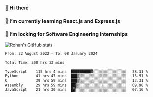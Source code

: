 ### 👋 Hi there 

<!--
**rohznmdev/rohznmdev** is a ✨ _special_ ✨ repository because its `README.md` (this file) appears on your GitHub profile.

Here are some ideas to get you started:

- 🔭 I’m currently working on ...
- 🌱 I’m currently learning Ruby and Ruby on Rails
- 👯 I’m looking to collaborate on ...
- 🤔 I’m looking for help with ...
- 💬 Ask me about ...
- 📫 How to reach me: ...
- 😄 Pronouns: ...
- ⚡ Fun fact: ...
-->
### 🌱 I’m currently learning React.js and Express.js
### 🤔 I’m looking for Software Engineering Internships
![Rohan's GitHub stats](https://github-readme-stats.vercel.app/api?username=rohznmdev&theme=dark&show_icons=true)

<!--START_SECTION:waka-->

```txt
From: 22 August 2022 - To: 08 January 2024

Total Time: 300 hrs 23 mins

TypeScript    115 hrs 4 mins  █████████▓░░░░░░░░░░░░░░░   38.31 %
Python        41 hrs 47 mins  ███▒░░░░░░░░░░░░░░░░░░░░░   13.91 %
C             39 hrs 59 mins  ███▒░░░░░░░░░░░░░░░░░░░░░   13.31 %
Assembly      29 hrs 59 mins  ██▒░░░░░░░░░░░░░░░░░░░░░░   09.98 %
JavaScript    21 hrs 30 mins  █▓░░░░░░░░░░░░░░░░░░░░░░░   07.16 %
```

<!--END_SECTION:waka-->
